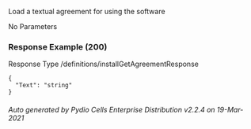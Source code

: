






 
Load a textual agreement for using the software  


No Parameters



### Response Example (200)
Response Type /definitions/installGetAgreementResponse

```
{
  "Text": "string"
}
```




###### Auto generated by Pydio Cells Enterprise Distribution v2.2.4 on 19-Mar-2021
